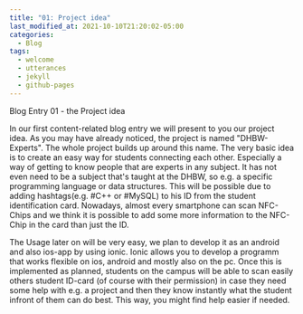 ```yaml
---
title: "01: Project idea"
last_modified_at: 2021-10-10T21:20:02-05:00
categories:
  - Blog
tags:
  - welcome
  - utterances
  - jekyll
  - github-pages
---
```


Blog Entry 01 - the Project idea

In our first content-related blog entry we will present to you our project idea. As you may have already noticed, the project is named "DHBW-Experts". The whole project builds up around this name. 
The very basic idea is to create an easy way for students connecting each other. Especially a way of getting to know people that are experts in any subject. It has not even need to be a subject that's taught at the DHBW, so e.g. a specific programming language or data structures. 
This will be possible due to adding hashtags(e.g. #C++ or #MySQL) to his ID from the student identification card. Nowadays, almost every smartphone can scan NFC-Chips and we think it is possible to add some more information to the NFC-Chip in the card than just the ID.

The Usage later on will be very easy, we plan to develop it as an android and also ios-app by using ionic. Ionic allows you to develop a programm that works flexible on ios, android and mostly also on the pc. 
Once this is implemented as planned, students on the campus will be able to scan easily others student ID-card (of course with their permission) in case they need some help with e.g. a project and then they know instantly what the student infront of them can do best. 
This way, you might find help easier if needed.